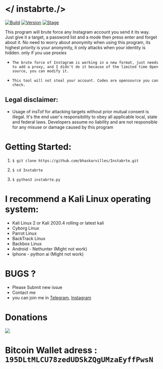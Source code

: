 #       </ instabrte./>



[![Build](https://img.shields.io/badge/Supported_OS-Linux-orange.svg)]()
[![Version](https://img.shields.io/badge/Codename-Danger-red.svg?maxAge=259200)]()
[![Stage](https://img.shields.io/badge/Release-Stable-brightgreen.svg)]()


This program will brute force any Instagram account you send it its way. Just give it a target, a password list and a mode then press enter and forget about it. No need to worry about anonymity when using this program, its highest priority is your anonymity, it only attacks when your identity is hidden. only if you use proxies

* ```The brute force of Instagram is working in a new format, just needs to add a proxy, and I didn't do it because of the limited time Open source, you can modify it.```

* ```This tool will not steal your account. Codes are opensource you can check.```


## Legal disclaimer:

* Usage of insTof for attacking targets without prior mutual consent is illegal. 
It's the end user's responsibility to obey all applicable local, state and federal laws. 
Developers assume no liability and are not responsible for any misuse or damage caused by this program


# Getting Started:


1.    ```$ git clone https://github.com/bhaskarvilles/Instabrte.git```
    
2.    ```$ cd Instabrte```
    
3.    ```$ python3 instabrte.py```


#  I recommend a Kali Linux operating system:
- Kali Linux 2 or Kali 2020.4 rolling or latest kali
- Cyborg Linux
- Parrot Linux
- BackTrack Linux
- Backbox  Linux
- Android - Nethunter (Might not work)
- Iphone - python ai (Might not work)


# BUGS ? 
- Please Submit new issue 
- Contact me
- you can join me in [Telegram](https://t.me/bhaskarvilles), [Instagram](https://www.instagram.com/bhaskarvilles)


# Donations 

<img src="https://i.imgur.com/3GN8vep.jpg?1"/>


# Bitcoin Wallet adress :           ```195DLtMLCU78zedUDSkZQgUMzaEyffPwsN```

